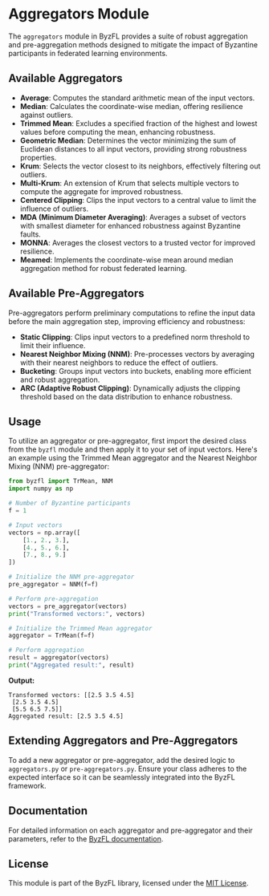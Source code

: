 # Aggregators Module

The `aggregators` module in ByzFL provides a suite of robust aggregation and pre-aggregation methods designed to mitigate the impact of Byzantine participants in federated learning environments.

## Available Aggregators

- **Average**: Computes the standard arithmetic mean of the input vectors.
- **Median**: Calculates the coordinate-wise median, offering resilience against outliers.
- **Trimmed Mean**: Excludes a specified fraction of the highest and lowest values before computing the mean, enhancing robustness.
- **Geometric Median**: Determines the vector minimizing the sum of Euclidean distances to all input vectors, providing strong robustness properties.
- **Krum**: Selects the vector closest to its neighbors, effectively filtering out outliers.
- **Multi-Krum**: An extension of Krum that selects multiple vectors to compute the aggregate for improved robustness.
- **Centered Clipping**: Clips the input vectors to a central value to limit the influence of outliers.
- **MDA (Minimum Diameter Averaging)**: Averages a subset of vectors with smallest diameter for enhanced robustness against Byzantine faults.
- **MONNA**: Averages the closest vectors to a trusted vector for improved resilience.
- **Meamed**: Implements the coordinate-wise mean around median aggregation method for robust federated learning.

## Available Pre-Aggregators

Pre-aggregators perform preliminary computations to refine the input data before the main aggregation step, improving efficiency and robustness:

- **Static Clipping**: Clips input vectors to a predefined norm threshold to limit their influence.
- **Nearest Neighbor Mixing (NNM)**: Pre-processes vectors by averaging with their nearest neighbors to reduce the effect of outliers.
- **Bucketing**: Groups input vectors into buckets, enabling more efficient and robust aggregation.
- **ARC (Adaptive Robust Clipping)**: Dynamically adjusts the clipping threshold based on the data distribution to enhance robustness.

## Usage

To utilize an aggregator or pre-aggregator, first import the desired class from the `byzfl` module and then apply it to your set of input vectors. Here's an example using the Trimmed Mean aggregator and the Nearest Neighbor Mixing (NNM) pre-aggregator:

```python
from byzfl import TrMean, NNM
import numpy as np

# Number of Byzantine participants
f = 1

# Input vectors
vectors = np.array([
    [1., 2., 3.],
    [4., 5., 6.],
    [7., 8., 9.]
])

# Initialize the NNM pre-aggregator
pre_aggregator = NNM(f=f)

# Perform pre-aggregation
vectors = pre_aggregator(vectors)
print("Transformed vectors:", vectors)

# Initialize the Trimmed Mean aggregator
aggregator = TrMean(f=f)

# Perform aggregation
result = aggregator(vectors)
print("Aggregated result:", result)
```

**Output:**

```
Transformed vectors: [[2.5 3.5 4.5]
 [2.5 3.5 4.5]
 [5.5 6.5 7.5]]
Aggregated result: [2.5 3.5 4.5]
```

## Extending Aggregators and Pre-Aggregators

To add a new aggregator or pre-aggregator, add the desired logic to `aggregators.py` or `pre-aggregators.py`. Ensure your class adheres to the expected interface so it can be seamlessly integrated into the ByzFL framework.

## Documentation

For detailed information on each aggregator and pre-aggregator and their parameters, refer to the [ByzFL documentation](https://byzfl.epfl.ch/).

## License

This module is part of the ByzFL library, licensed under the [MIT License](https://github.com/LPD-EPFL/byzfl/blob/main/LICENSE.txt).